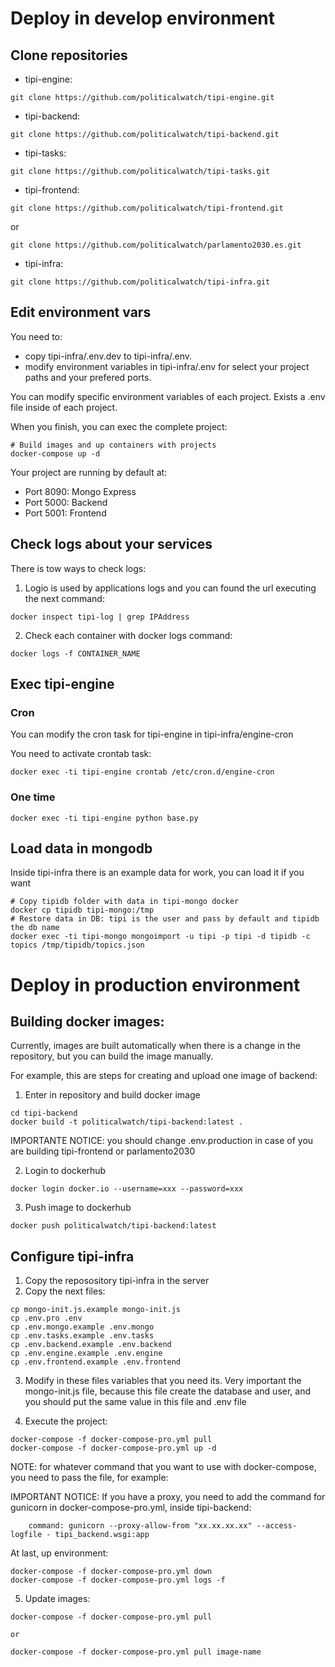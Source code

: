 # Deploy in develop environment

## Clone repositories

* tipi-engine:

```
git clone https://github.com/politicalwatch/tipi-engine.git
```

* tipi-backend:

```
git clone https://github.com/politicalwatch/tipi-backend.git
```

* tipi-tasks:

```
git clone https://github.com/politicalwatch/tipi-tasks.git
```

* tipi-frontend:

```
git clone https://github.com/politicalwatch/tipi-frontend.git
```

or

```
git clone https://github.com/politicalwatch/parlamento2030.es.git
```

* tipi-infra:

```
git clone https://github.com/politicalwatch/tipi-infra.git
```

## Edit environment vars

You need to:

- copy tipi-infra/.env.dev to tipi-infra/.env.
- modify environment variables in tipi-infra/.env for select your
project paths and your prefered ports.

You can modify specific environment variables of each project. Exists a .env
file inside of each project.

When you finish, you can exec the complete project:

```
# Build images and up containers with projects
docker-compose up -d
```

Your project are running by default at:

- Port 8090: Mongo Express
- Port 5000: Backend
- Port 5001: Frontend


## Check logs about your services

There is tow ways to check logs:

1. Logio is used by applications logs and you can found the url executing the next
command:

```
docker inspect tipi-log | grep IPAddress
```

2. Check each container with docker logs command:

```
docker logs -f CONTAINER_NAME
```

## Exec tipi-engine

### Cron

You can modify the cron task for tipi-engine in tipi-infra/engine-cron

You need to activate crontab task:

```
docker exec -ti tipi-engine crontab /etc/cron.d/engine-cron
```

### One time

```
docker exec -ti tipi-engine python base.py
```

## Load data in mongodb

Inside tipi-infra there is an example data for work, you can load it if you want

```
# Copy tipidb folder with data in tipi-mongo docker
docker cp tipidb tipi-mongo:/tmp
# Restore data in DB: tipi is the user and pass by default and tipidb the db name
docker exec -ti tipi-mongo mongoimport -u tipi -p tipi -d tipidb -c topics /tmp/tipidb/topics.json
```


# Deploy in production environment

## Building docker images:

Currently, images are built automatically when there is a change in the
repository, but you can build the image manually.

For example, this are steps for creating and upload one image of backend:

1. Enter in repository and build docker image

```
cd tipi-backend
docker build -t politicalwatch/tipi-backend:latest .
```

IMPORTANTE NOTICE: you should change .env.production in case of you are building
tipi-frontend or parlamento2030

2. Login to dockerhub

```
docker login docker.io --username=xxx --password=xxx
```

3. Push image to dockerhub

```
docker push politicalwatch/tipi-backend:latest
```

## Configure tipi-infra

1. Copy the reposository tipi-infra in the server
2. Copy the next files:

```
cp mongo-init.js.example mongo-init.js
cp .env.pro .env
cp .env.mongo.example .env.mongo
cp .env.tasks.example .env.tasks
cp .env.backend.example .env.backend
cp .env.engine.example .env.engine
cp .env.frontend.example .env.frontend
```

3. Modify in these files variables that you need its. Very important the
   mongo-init.js file, because this file create the database and user, and you
   should put the same value in this file and .env file

4. Execute the project:

```
docker-compose -f docker-compose-pro.yml pull
docker-compose -f docker-compose-pro.yml up -d
```

NOTE: for whatever command that you want to use with docker-compose, you need to
pass the file, for example:

IMPORTANT NOTICE: If you have a proxy, you need to add the command for gunicorn
in docker-compose-pro.yml, inside tipi-backend:

```
    command: gunicorn --proxy-allow-from "xx.xx.xx.xx" --access-logfile - tipi_backend.wsgi:app
```

At last, up environment:

```
docker-compose -f docker-compose-pro.yml down
docker-compose -f docker-compose-pro.yml logs -f
```

5. Update images:

```
docker-compose -f docker-compose-pro.yml pull

or

docker-compose -f docker-compose-pro.yml pull image-name
```
